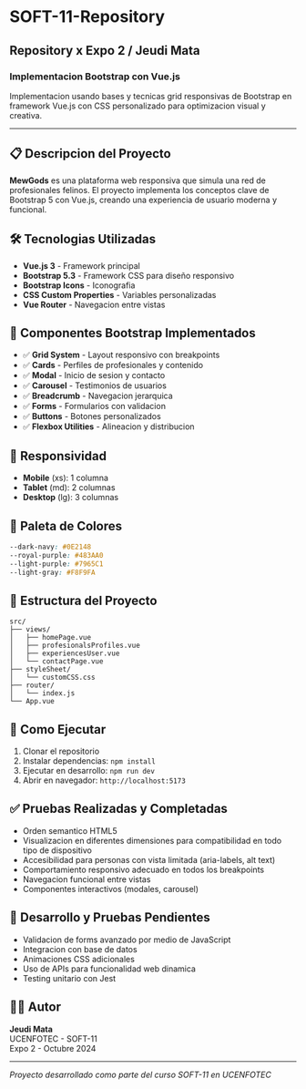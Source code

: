 # SOFT-11-Repository

## Repository x Expo 2 / Jeudi Mata

### Implementacion Bootstrap con Vue.js

Implementacion usando bases y tecnicas grid responsivas de Bootstrap en framework Vue.js con CSS personalizado para optimizacion visual y creativa.

---

## 📋 Descripcion del Proyecto

**MewGods** es una plataforma web responsiva que simula una red de profesionales felinos. El proyecto implementa los conceptos clave de Bootstrap 5 con Vue.js, creando una experiencia de usuario moderna y funcional.

## 🛠️ Tecnologias Utilizadas

- **Vue.js 3** - Framework principal
- **Bootstrap 5.3** - Framework CSS para diseño responsivo
- **Bootstrap Icons** - Iconografia
- **CSS Custom Properties** - Variables personalizadas
- **Vue Router** - Navegacion entre vistas

## 🎯 Componentes Bootstrap Implementados

- ✅ **Grid System** - Layout responsivo con breakpoints
- ✅ **Cards** - Perfiles de profesionales y contenido
- ✅ **Modal** - Inicio de sesion y contacto
- ✅ **Carousel** - Testimonios de usuarios
- ✅ **Breadcrumb** - Navegacion jerarquica
- ✅ **Forms** - Formularios con validacion
- ✅ **Buttons** - Botones personalizados
- ✅ **Flexbox Utilities** - Alineacion y distribucion

## 📱 Responsividad

- **Mobile** (xs): 1 columna
- **Tablet** (md): 2 columnas
- **Desktop** (lg): 3 columnas

## 🎨 Paleta de Colores

```css
--dark-navy: #0E2148
--royal-purple: #483AA0
--light-purple: #7965C1
--light-gray: #F8F9FA
```

## 📂 Estructura del Proyecto

```
src/
├── views/
│   ├── homePage.vue
│   ├── profesionalsProfiles.vue
│   ├── experiencesUser.vue
│   └── contactPage.vue
├── styleSheet/
│   └── customCSS.css
├── router/
│   └── index.js
└── App.vue
```

## 🚀 Como Ejecutar

1. Clonar el repositorio
2. Instalar dependencias: `npm install`
3. Ejecutar en desarrollo: `npm run dev`
4. Abrir en navegador: `http://localhost:5173`

## ✅ Pruebas Realizadas y Completadas

- Orden semantico HTML5
- Visualizacion en diferentes dimensiones para compatibilidad en todo tipo de dispositivo
- Accesibilidad para personas con vista limitada (aria-labels, alt text)
- Comportamiento responsivo adecuado en todos los breakpoints
- Navegacion funcional entre vistas
- Componentes interactivos (modales, carousel)

## 🔄 Desarrollo y Pruebas Pendientes

- Validacion de forms avanzado por medio de JavaScript
- Integracion con base de datos
- Animaciones CSS adicionales
- Uso de APIs para funcionalidad web dinamica
- Testing unitario con Jest

## 👨‍💻 Autor

**Jeudi Mata**  
UCENFOTEC - SOFT-11  
Expo 2 - Octubre 2024

---

*Proyecto desarrollado como parte del curso SOFT-11 en UCENFOTEC*

